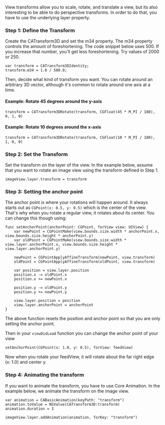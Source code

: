 View transforms allow you to scale, rotate, and translate a view, but its also interesting to be able to do perspective transforms. In order to do that, you have to use the underlying layer property.

### Step 1: Define the Transform

Create the CATransform3D and set the m34 property. The m34 property controls the amount of foreshortening. The code snippet below uses 500. If you increase that number, you'll get less foreshortening. Try values of 2000 or 250.

```
var transform = CATransform3DIdentity;
transform.m34 = 1.0 / 500.0;

```

Then, decide what kind of transform you want. You can rotate around an arbitrary 3D vector, although it's common to rotate around one axis at a time.

#### Example: Rotate 45 degrees around the y-axis

```
transform = CATransform3DRotate(transform, CGFloat(45 * M_PI / 180), 0, 1, 0)

```

#### Example: Rotate 10 degrees around the x-axis

```
transform = CATransform3DRotate(transform, CGFloat(10 * M_PI / 180), 1, 0, 0)

```

### Step 2: Set the Transform

Set the transform on the layer of the view. In the example below, assume that you want to rotate an image view using the transform defined in Step 1.

```
imageView.layer.transform = transform

```

### Step 3: Setting the anchor point
The anchor point is where your rotations will happen around. It always starts out as `CGPoint(x: 0.5, y: 0.5)` which is the center of the view. That's why when you rotate a regular view, it rotates about its center. You can change this though using:

```
func setAnchorPoint(anchorPoint: CGPoint, forView view: UIView) {
    var newPoint = CGPointMake(view.bounds.size.width * anchorPoint.x, view.bounds.size.height * anchorPoint.y)
    var oldPoint = CGPointMake(view.bounds.size.width * view.layer.anchorPoint.x, view.bounds.size.height * view.layer.anchorPoint.y)
    
    newPoint = CGPointApplyAffineTransform(newPoint, view.transform)
    oldPoint = CGPointApplyAffineTransform(oldPoint, view.transform)
    
    var position = view.layer.position
    position.x -= oldPoint.x
    position.x += newPoint.x
    
    position.y -= oldPoint.y
    position.y += newPoint.y
    
    view.layer.position = position
    view.layer.anchorPoint = anchorPoint
}
```
The above function resets the position and anchor point so that you are only setting the anchor point.

Then in your `viewDidLoad` function you can change the anchor point of your view

```
setAnchorPoint(CGPoint(x: 1.0, y: 0.5), forView: feedView)

```

Now when you rotate your feedView, it will rotate about the far right edge (x: 1.0) and center y.

### Step 4: Animating the transform

If you want to animate the transform, you have to use Core Animation. In the example below, we animate the transform on the image view.

```
var animation = CABasicAnimation(keyPath: "transform")
animation.toValue = NSValue(CATransform3D:transform)
animation.duration = 3

imageView.layer.addAnimation(animation, forKey: "transform")

```


